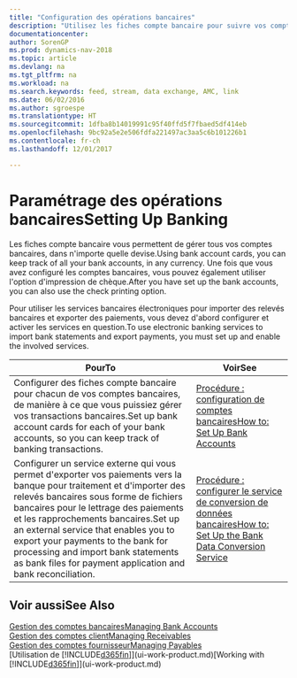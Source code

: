 ```yaml
---
title: "Configuration des opérations bancaires"
description: "Utilisez les fiches compte bancaire pour suivre vos comptes bancaires et paramétrer le flux bancaire pour échanger des données."
documentationcenter: 
author: SorenGP
ms.prod: dynamics-nav-2018
ms.topic: article
ms.devlang: na
ms.tgt_pltfrm: na
ms.workload: na
ms.search.keywords: feed, stream, data exchange, AMC, link
ms.date: 06/02/2016
ms.author: sgroespe
ms.translationtype: HT
ms.sourcegitcommit: 1dfba8b14019991c95f40ffd5f7fbaed5df414eb
ms.openlocfilehash: 9bc92a5e2e506fdfa221497ac3aa5c6b101226b1
ms.contentlocale: fr-ch
ms.lasthandoff: 12/01/2017

---
```

# <a name="setting-up-banking"></a><span data-ttu-id="6da63-103">Paramétrage des opérations bancaires</span><span class="sxs-lookup"><span data-stu-id="6da63-103">Setting Up Banking</span></span>
<span data-ttu-id="6da63-104">Les fiches compte bancaire vous permettent de gérer tous vos comptes bancaires, dans n'importe quelle devise.</span><span class="sxs-lookup"><span data-stu-id="6da63-104">Using bank account cards, you can keep track of all your bank accounts, in any currency.</span></span> <span data-ttu-id="6da63-105">Une fois que vous avez configuré les comptes bancaires, vous pouvez également utiliser l'option d'impression de chèque.</span><span class="sxs-lookup"><span data-stu-id="6da63-105">After you have set up the bank accounts, you can also use the check printing option.</span></span>

<span data-ttu-id="6da63-106">Pour utiliser les services bancaires électroniques pour importer des relevés bancaires et exporter des paiements, vous devez d'abord configurer et activer les services en question.</span><span class="sxs-lookup"><span data-stu-id="6da63-106">To use electronic banking services to import bank statements and  export payments, you must set up and enable the involved services.</span></span>

| <span data-ttu-id="6da63-107">Pour</span><span class="sxs-lookup"><span data-stu-id="6da63-107">To</span></span> | <span data-ttu-id="6da63-108">Voir</span><span class="sxs-lookup"><span data-stu-id="6da63-108">See</span></span> |
| --- | --- |
| <span data-ttu-id="6da63-109">Configurer des fiches compte bancaire pour chacun de vos comptes bancaires, de manière à ce que vous puissiez gérer vos transactions bancaires.</span><span class="sxs-lookup"><span data-stu-id="6da63-109">Set up bank account cards for each of your bank accounts, so you can keep track of banking transactions.</span></span> |[<span data-ttu-id="6da63-110">Procédure : configuration de comptes bancaires</span><span class="sxs-lookup"><span data-stu-id="6da63-110">How to: Set Up Bank Accounts</span></span>](bank-how-setup-bank-accounts.md) |
| <span data-ttu-id="6da63-111">Configurer un service externe qui vous permet d'exporter vos paiements vers la banque pour traitement et d'importer des relevés bancaires sous forme de fichiers bancaires pour le lettrage des paiements et les rapprochements bancaires.</span><span class="sxs-lookup"><span data-stu-id="6da63-111">Set up an external service that enables you to export your payments to the bank for processing  and import bank statements as bank files for payment application and bank reconciliation.</span></span> |[<span data-ttu-id="6da63-112">Procédure : configurer le service de conversion de données bancaires</span><span class="sxs-lookup"><span data-stu-id="6da63-112">How to: Set Up the Bank Data Conversion Service</span></span>](bank-how-setup-bank-data-conversion-service.md) |

## <a name="see-also"></a><span data-ttu-id="6da63-113">Voir aussi</span><span class="sxs-lookup"><span data-stu-id="6da63-113">See Also</span></span>
[<span data-ttu-id="6da63-114">Gestion des comptes bancaires</span><span class="sxs-lookup"><span data-stu-id="6da63-114">Managing Bank Accounts</span></span>](bank-manage-bank-accounts.md)  
[<span data-ttu-id="6da63-115">Gestion des comptes client</span><span class="sxs-lookup"><span data-stu-id="6da63-115">Managing Receivables</span></span>](receivables-manage-receivables.md)  
[<span data-ttu-id="6da63-116">Gestion des comptes fournisseur</span><span class="sxs-lookup"><span data-stu-id="6da63-116">Managing Payables</span></span>](payables-manage-payables.md)  
<span data-ttu-id="6da63-117">[Utilisation de [!INCLUDE[d365fin](includes/d365fin_md.md)]](ui-work-product.md)</span><span class="sxs-lookup"><span data-stu-id="6da63-117">[Working with [!INCLUDE[d365fin](includes/d365fin_md.md)]](ui-work-product.md)</span></span>

